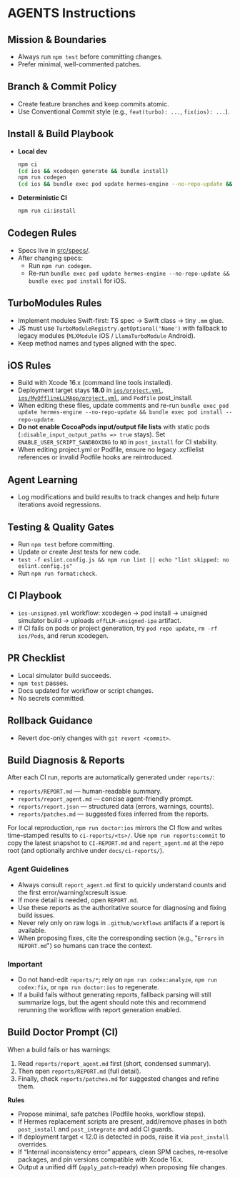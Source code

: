 # AGENTS Instructions

## Mission & Boundaries

- Always run `npm test` before committing changes.
- Prefer minimal, well-commented patches.

## Branch & Commit Policy

- Create feature branches and keep commits atomic.
- Use Conventional Commit style (e.g., `feat(turbo): ...`, `fix(ios): ...`).

## Install & Build Playbook

- **Local dev**
  ```bash
  npm ci
  (cd ios && xcodegen generate && bundle install)
  npm run codegen
  (cd ios && bundle exec pod update hermes-engine --no-repo-update && bundle exec pod install --repo-update)
  ```
- **Deterministic CI**
  ```bash
  npm run ci:install
  ```

## Codegen Rules

- Specs live in [src/specs/](src/specs/).
- After changing specs:
  - Run `npm run codegen`.
  - Re-run `bundle exec pod update hermes-engine --no-repo-update && bundle exec pod install` for iOS.

## TurboModules Rules

- Implement modules Swift-first: TS spec → Swift class → tiny `.mm` glue.
- JS must use `TurboModuleRegistry.getOptional('Name')` with fallback to legacy modules (`MLXModule` iOS / `LlamaTurboModule` Android).
- Keep method names and types aligned with the spec.

## iOS Rules

- Build with Xcode 16.x (command line tools installed).
- Deployment target stays **18.0** in [`ios/project.yml`](ios/project.yml), [`ios/MyOfflineLLMApp/project.yml`](ios/MyOfflineLLMApp/project.yml), and `Podfile` post_install.
- When editing these files, update comments and re-run `bundle exec pod update hermes-engine --no-repo-update && bundle exec pod install --repo-update`.
- **Do not enable CocoaPods input/output file lists** with static pods (`:disable_input_output_paths => true` stays). Set `ENABLE_USER_SCRIPT_SANDBOXING` to `NO` in `post_install` for CI stability.
- When editing project.yml or Podfile, ensure no legacy .xcfilelist references or invalid Podfile hooks are reintroduced.

## Agent Learning

- Log modifications and build results to track changes and help future iterations avoid regressions.

## Testing & Quality Gates

- Run `npm test` before committing.
- Update or create Jest tests for new code.
- `test -f eslint.config.js && npm run lint || echo "lint skipped: no eslint.config.js"`
- Run `npm run format:check`.

## CI Playbook

- `ios-unsigned.yml` workflow: xcodegen → pod install → unsigned simulator build → uploads `offLLM-unsigned-ipa` artifact.
- If CI fails on pods or project generation, try `pod repo update`, `rm -rf ios/Pods`, and rerun xcodegen.

## PR Checklist

- Local simulator build succeeds.
- `npm test` passes.
- Docs updated for workflow or script changes.
- No secrets committed.

## Rollback Guidance

- Revert doc-only changes with `git revert <commit>`.

## Build Diagnosis & Reports

After each CI run, reports are automatically generated under `reports/`:

- `reports/REPORT.md` — human-readable summary.
- `reports/report_agent.md` — concise agent-friendly prompt.
- `reports/report.json` — structured data (errors, warnings, counts).
- `reports/patches.md` — suggested fixes inferred from the reports.

For local reproduction, `npm run doctor:ios` mirrors the CI flow and writes time-stamped results to `ci-reports/<ts>/`. Use `npm run reports:commit` to copy the latest snapshot to `CI-REPORT.md` and `report_agent.md` at the repo root (and optionally archive under `docs/ci-reports/`).

### Agent Guidelines

- Always consult `report_agent.md` first to quickly understand counts and the first error/warning/xcresult issue.
- If more detail is needed, open `REPORT.md`.
- Use these reports as the authoritative source for diagnosing and fixing build issues.
- Never rely only on raw logs in `.github/workflows` artifacts if a report is available.
- When proposing fixes, cite the corresponding section (e.g., "`Errors` in `REPORT.md`") so humans can trace the context.

### Important

- Do not hand-edit `reports/*`; rely on `npm run codex:analyze`, `npm run codex:fix`, or `npm run doctor:ios` to regenerate.
- If a build fails without generating reports, fallback parsing will still summarize logs, but the agent should note this and recommend rerunning the workflow with report generation enabled.

## Build Doctor Prompt (CI)

When a build fails or has warnings:

1. Read `reports/report_agent.md` first (short, condensed summary).
2. Then open `reports/REPORT.md` (full detail).
3. Finally, check `reports/patches.md` for suggested changes and refine them.

**Rules**

- Propose minimal, safe patches (Podfile hooks, workflow steps).
- If Hermes replacement scripts are present, add/remove phases in both `post_install` and `post_integrate` and add CI guards.
- If deployment target < 12.0 is detected in pods, raise it via `post_install` overrides.
- If “Internal inconsistency error” appears, clean SPM caches, re-resolve packages, and pin versions compatible with Xcode 16.x.
- Output a unified diff (`apply_patch`-ready) when proposing file changes.

